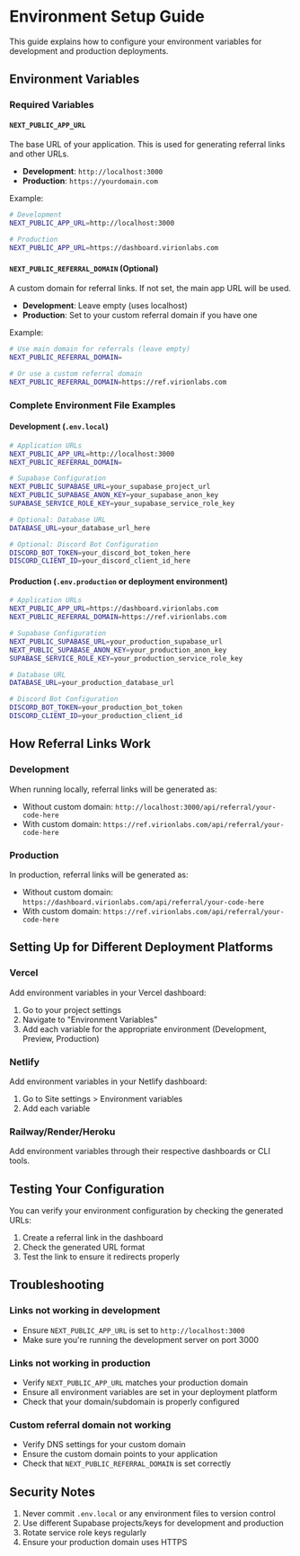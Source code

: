 # Environment Setup Guide

This guide explains how to configure your environment variables for development and production deployments.

## Environment Variables

### Required Variables

#### `NEXT_PUBLIC_APP_URL`
The base URL of your application. This is used for generating referral links and other URLs.

- **Development**: `http://localhost:3000`
- **Production**: `https://yourdomain.com`

Example:
```bash
# Development
NEXT_PUBLIC_APP_URL=http://localhost:3000

# Production
NEXT_PUBLIC_APP_URL=https://dashboard.virionlabs.com
```

#### `NEXT_PUBLIC_REFERRAL_DOMAIN` (Optional)
A custom domain for referral links. If not set, the main app URL will be used.

- **Development**: Leave empty (uses localhost)
- **Production**: Set to your custom referral domain if you have one

Example:
```bash
# Use main domain for referrals (leave empty)
NEXT_PUBLIC_REFERRAL_DOMAIN=

# Or use a custom referral domain
NEXT_PUBLIC_REFERRAL_DOMAIN=https://ref.virionlabs.com
```

### Complete Environment File Examples

#### Development (`.env.local`)
```bash
# Application URLs
NEXT_PUBLIC_APP_URL=http://localhost:3000
NEXT_PUBLIC_REFERRAL_DOMAIN=

# Supabase Configuration
NEXT_PUBLIC_SUPABASE_URL=your_supabase_project_url
NEXT_PUBLIC_SUPABASE_ANON_KEY=your_supabase_anon_key
SUPABASE_SERVICE_ROLE_KEY=your_supabase_service_role_key

# Optional: Database URL
DATABASE_URL=your_database_url_here

# Optional: Discord Bot Configuration
DISCORD_BOT_TOKEN=your_discord_bot_token_here
DISCORD_CLIENT_ID=your_discord_client_id_here
```

#### Production (`.env.production` or deployment environment)
```bash
# Application URLs
NEXT_PUBLIC_APP_URL=https://dashboard.virionlabs.com
NEXT_PUBLIC_REFERRAL_DOMAIN=https://ref.virionlabs.com

# Supabase Configuration
NEXT_PUBLIC_SUPABASE_URL=your_production_supabase_url
NEXT_PUBLIC_SUPABASE_ANON_KEY=your_production_anon_key
SUPABASE_SERVICE_ROLE_KEY=your_production_service_role_key

# Database URL
DATABASE_URL=your_production_database_url

# Discord Bot Configuration
DISCORD_BOT_TOKEN=your_production_bot_token
DISCORD_CLIENT_ID=your_production_client_id
```

## How Referral Links Work

### Development
When running locally, referral links will be generated as:
- Without custom domain: `http://localhost:3000/api/referral/your-code-here`
- With custom domain: `https://ref.virionlabs.com/api/referral/your-code-here`

### Production
In production, referral links will be generated as:
- Without custom domain: `https://dashboard.virionlabs.com/api/referral/your-code-here`
- With custom domain: `https://ref.virionlabs.com/api/referral/your-code-here`

## Setting Up for Different Deployment Platforms

### Vercel
Add environment variables in your Vercel dashboard:
1. Go to your project settings
2. Navigate to "Environment Variables"
3. Add each variable for the appropriate environment (Development, Preview, Production)

### Netlify
Add environment variables in your Netlify dashboard:
1. Go to Site settings > Environment variables
2. Add each variable

### Railway/Render/Heroku
Add environment variables through their respective dashboards or CLI tools.

## Testing Your Configuration

You can verify your environment configuration by checking the generated URLs:

1. Create a referral link in the dashboard
2. Check the generated URL format
3. Test the link to ensure it redirects properly

## Troubleshooting

### Links not working in development
- Ensure `NEXT_PUBLIC_APP_URL` is set to `http://localhost:3000`
- Make sure you're running the development server on port 3000

### Links not working in production
- Verify `NEXT_PUBLIC_APP_URL` matches your production domain
- Ensure all environment variables are set in your deployment platform
- Check that your domain/subdomain is properly configured

### Custom referral domain not working
- Verify DNS settings for your custom domain
- Ensure the custom domain points to your application
- Check that `NEXT_PUBLIC_REFERRAL_DOMAIN` is set correctly

## Security Notes

1. Never commit `.env.local` or any environment files to version control
2. Use different Supabase projects/keys for development and production
3. Rotate service role keys regularly
4. Ensure your production domain uses HTTPS 